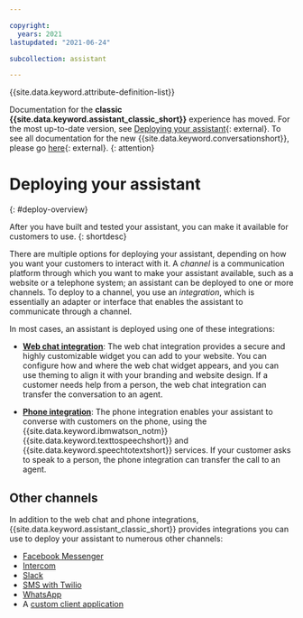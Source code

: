 ```yaml
---

copyright:
  years: 2021
lastupdated: "2021-06-24"

subcollection: assistant

---
```


{{site.data.keyword.attribute-definition-list}}

Documentation for the **classic {{site.data.keyword.assistant_classic_short}}** experience has moved. For the most up-to-date version, see [Deploying your assistant](/docs/watson-assistant?topic=watson-assistant-deploy-assistant){: external}. To see all documentation for the new {{site.data.keyword.conversationshort}}, please go [here](https://cloud.ibm.com/docs/watson-assistant){: external}.
{: attention}

# Deploying your assistant
{: #deploy-overview}

After you have built and tested your assistant, you can make it available for customers to use.
{: shortdesc}

There are multiple options for deploying your assistant, depending on how you want your customers to interact with it. A _channel_ is a communication platform through which you want to make your assistant available, such as a website or a telephone system; an assistant can be deployed to one or more channels. To deploy to a channel, you use an _integration_, which is essentially an adapter or interface that enables the assistant to communicate through a channel.

In most cases, an assistant is deployed using one of these integrations:

- [**Web chat integration**](/docs/assistant?topic=assistant-deploy-web-chat): The web chat integration provides a secure and highly customizable widget you can add to your website. You can configure how and where the web chat widget appears, and you can use theming to align it with your branding and website design. If a customer needs help from a person, the web chat integration can transfer the conversation to an agent.

- [**Phone integration**](/docs/assistant?topic=assistant-deploy-phone): The phone integration enables your assistant to converse with customers on the phone, using the {{site.data.keyword.ibmwatson_notm}} {{site.data.keyword.texttospeechshort}} and {{site.data.keyword.speechtotextshort}} services. If your customer asks to speak to a person, the phone integration can transfer the call to an agent.

## Other channels

In addition to the web chat and phone integrations, {{site.data.keyword.assistant_classic_short}} provides integrations you can use to deploy your assistant to numerous other channels:

- [Facebook Messenger](/docs/assistant?topic=assistant-deploy-facebook)
- [Intercom](/docs/assistant?topic=assistant-deploy-intercom)
- [Slack](/docs/assistant?topic=assistant-deploy-slack)
- [SMS with Twilio](/docs/assistant?topic=assistant-deploy-sms)
- [WhatsApp](/docs/assistant?topic=assistant-deploy-whatsapp)
- A [custom client application](/docs/assistant?topic=assistant-deploy-custom-app)


